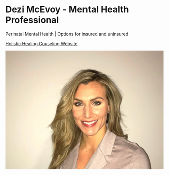 # Dezi McEvoy - Mental Health Professional

Perinatal Mental Health | Options for insured and uninsured

[Holistic Healing Couseling Website](https://holistichealing-counseling.com/)

![picture](./markdown/resources/images/dMcevoy.jpeg)
